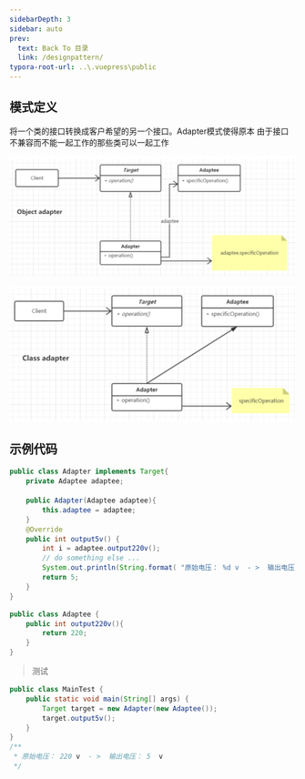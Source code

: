 ```yaml
---
sidebarDepth: 3
sidebar: auto
prev:
  text: Back To 目录
  link: /designpattern/
typora-root-url: ..\.vuepress\public
---
```




## 模式定义

将一个类的接口转换成客户希望的另一个接口。Adapter模式使得原本 由于接口不兼容而不能一起工作的那些类可以一起工作

![image-20230228122103604](/images/designpattern/image-20230228122103604.png)

![image-20230228122233127](/images/designpattern/image-20230228122233127.png)





## 示例代码

```java
public class Adapter implements Target{
    private Adaptee adaptee;

    public Adapter(Adaptee adaptee){
        this.adaptee = adaptee;
    }
    @Override
    public int output5v() {
        int i = adaptee.output220v();
        // do something else ...
        System.out.println(String.format( "原始电压： %d v  - >  输出电压： %d  v  ",i,5 ));
        return 5;
    }
}
```

```java
public class Adaptee {
    public int output220v(){
        return 220;
    }
}
```

> 测试

```java
public class MainTest {
    public static void main(String[] args) {
        Target target = new Adapter(new Adaptee());
        target.output5v();
    }
}
/**
 * 原始电压： 220 v  - >  输出电压： 5  v
 */
```

